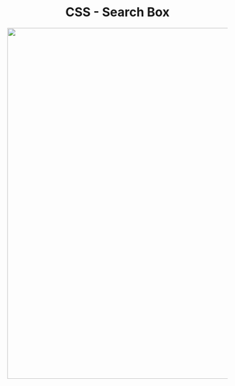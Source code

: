 <h1 align="center">
   CSS - Search Box
</h1>

<p align="center">
  <img src="https://github.com/ozkannbuyuk/css-exercises/assets/111967202/ec5772ea-4f6a-49c0-9551-9756d6d3bf18" width="800" />
</p>
